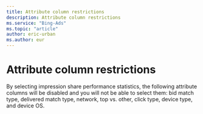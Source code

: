 ```yaml
---
title: Attribute column restrictions
description: Attribute column restrictions
ms.service: "Bing-Ads"
ms.topic: "article"
author: eric-urban
ms.author: eur
---
```


# Attribute column restrictions

By selecting impression share performance statistics, the following attribute columns will be disabled and you will not be able to select them: bid match type, delivered match type, network, top vs. other, click type, device type, and device OS.



